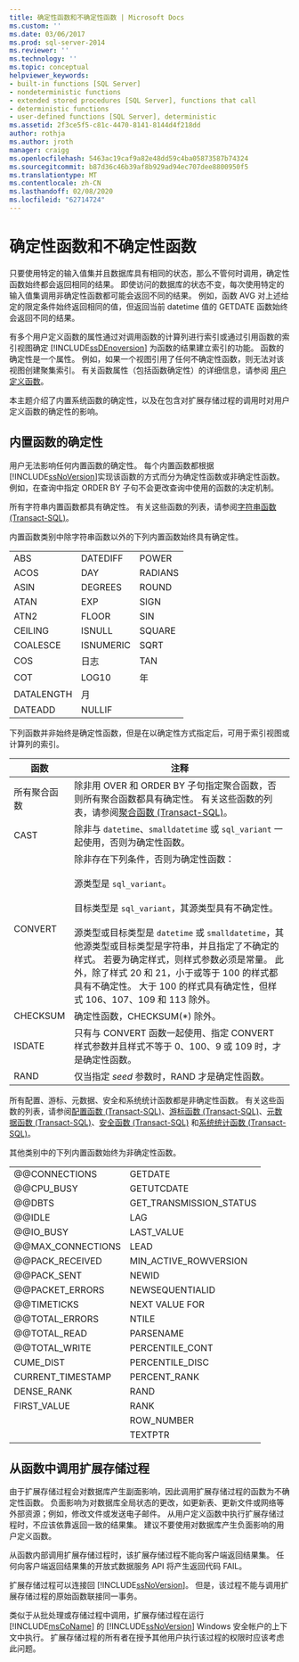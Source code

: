 ```yaml
---
title: 确定性函数和不确定性函数 | Microsoft Docs
ms.custom: ''
ms.date: 03/06/2017
ms.prod: sql-server-2014
ms.reviewer: ''
ms.technology: ''
ms.topic: conceptual
helpviewer_keywords:
- built-in functions [SQL Server]
- nondeterministic functions
- extended stored procedures [SQL Server], functions that call
- deterministic functions
- user-defined functions [SQL Server], deterministic
ms.assetid: 2f3ce5f5-c81c-4470-8141-8144d4f218dd
author: rothja
ms.author: jroth
manager: craigg
ms.openlocfilehash: 5463ac19caf9a82e48dd59c4ba05873587b74324
ms.sourcegitcommit: b87d36c46b39af8b929ad94ec707dee8800950f5
ms.translationtype: MT
ms.contentlocale: zh-CN
ms.lasthandoff: 02/08/2020
ms.locfileid: "62714724"
---
```

# <a name="deterministic-and-nondeterministic-functions"></a>确定性函数和不确定性函数
  只要使用特定的输入值集并且数据库具有相同的状态，那么不管何时调用，确定性函数始终都会返回相同的结果。 即使访问的数据库的状态不变，每次使用特定的输入值集调用非确定性函数都可能会返回不同的结果。 例如，函数 AVG 对上述给定的限定条件始终返回相同的值，但返回当前 datetime 值的 GETDATE 函数始终会返回不同的结果。  
  
 有多个用户定义函数的属性通过对调用函数的计算列进行索引或通过引用函数的索引视图确定 [!INCLUDE[ssDEnoversion](../../includes/ssdenoversion-md.md)] 为函数的结果建立索引的功能。 函数的确定性是一个属性。 例如，如果一个视图引用了任何不确定性函数，则无法对该视图创建聚集索引。 有关函数属性（包括函数确定性）的详细信息，请参阅 [用户定义函数](user-defined-functions.md)。  
  
 本主题介绍了内置系统函数的确定性，以及在包含对扩展存储过程的调用时对用户定义函数的确定性的影响。  
  
## <a name="built-in-function-determinism"></a>内置函数的确定性  
 用户无法影响任何内置函数的确定性。 每个内置函数都根据 [!INCLUDE[ssNoVersion](../../includes/ssnoversion-md.md)]实现该函数的方式而分为确定性函数或非确定性函数。 例如，在查询中指定 ORDER BY 子句不会更改查询中使用的函数的决定机制。  
  
 所有字符串内置函数都具有确定性。 有关这些函数的列表，请参阅[字符串函数 (Transact-SQL)](/sql/t-sql/functions/string-functions-transact-sql)。  
  
 内置函数类别中除字符串函数以外的下列内置函数始终具有确定性。  
  
||||  
|-|-|-|  
|ABS|DATEDIFF|POWER|  
|ACOS|DAY|RADIANS|  
|ASIN|DEGREES|ROUND|  
|ATAN|EXP|SIGN|  
|ATN2|FLOOR|SIN|  
|CEILING|ISNULL|SQUARE|  
|COALESCE|ISNUMERIC|SQRT|  
|COS|日志|TAN|  
|COT|LOG10|年|  
|DATALENGTH|月||  
|DATEADD|NULLIF||  
  
 下列函数并非始终是确定性函数，但是在以确定性方式指定后，可用于索引视图或计算列的索引。  
  
|函数|注释|  
|--------------|--------------|  
|所有聚合函数|除非用 OVER 和 ORDER BY 子句指定聚合函数，否则所有聚合函数都具有确定性。 有关这些函数的列表，请参阅[聚合函数 (Transact-SQL)](/sql/t-sql/functions/aggregate-functions-transact-sql)。|  
|CAST|除非与 `datetime`、`smalldatetime` 或 `sql_variant` 一起使用，否则为确定性函数。|  
|CONVERT|除非存在下列条件，否则为确定性函数：<br /><br /> 源类型是 `sql_variant`。<br /><br /> 目标类型是 `sql_variant`，其源类型具有不确定性。<br /><br /> 源类型或目标类型是 `datetime` 或 `smalldatetime`，其他源类型或目标类型是字符串，并且指定了不确定的样式。 若要为确定样式，则样式参数必须是常量。 此外，除了样式 20 和 21，小于或等于 100 的样式都具有不确定性。 大于 100 的样式具有确定性，但样式 106、107、109 和 113 除外。|  
|CHECKSUM|确定性函数，CHECKSUM(*) 除外。|  
|ISDATE|只有与 CONVERT 函数一起使用、指定 CONVERT 样式参数并且样式不等于 0、100、9 或 109 时，才是确定性函数。|  
|RAND|仅当指定 *seed* 参数时，RAND 才是确定性函数。|  
  
 所有配置、游标、元数据、安全和系统统计函数都是非确定性函数。 有关这些函数的列表，请参阅[配置函数 (Transact-SQL)](/sql/t-sql/functions/configuration-functions-transact-sql)、[游标函数 (Transact-SQL)](/sql/t-sql/functions/cursor-functions-transact-sql)、[元数据函数 (Transact-SQL)](/sql/t-sql/functions/metadata-functions-transact-sql)、[安全函数 (Transact-SQL)](/sql/t-sql/functions/security-functions-transact-sql) 和[系统统计函数 (Transact-SQL)](/sql/t-sql/functions/system-statistical-functions-transact-sql)。  
  
 其他类别中的下列内置函数始终为非确定性函数。  
  
|||  
|-|-|  
|@@CONNECTIONS|GETDATE|  
|@@CPU_BUSY|GETUTCDATE|  
|@@DBTS|GET_TRANSMISSION_STATUS|  
|@@IDLE|LAG|  
|@@IO_BUSY|LAST_VALUE|  
|@@MAX_CONNECTIONS|LEAD|  
|@@PACK_RECEIVED|MIN_ACTIVE_ROWVERSION|  
|@@PACK_SENT|NEWID|  
|@@PACKET_ERRORS|NEWSEQUENTIALID|  
|@@TIMETICKS|NEXT VALUE FOR|  
|@@TOTAL_ERRORS|NTILE|  
|@@TOTAL_READ|PARSENAME|  
|@@TOTAL_WRITE|PERCENTILE_CONT|  
|CUME_DIST|PERCENTILE_DISC|  
|CURRENT_TIMESTAMP|PERCENT_RANK|  
|DENSE_RANK|RAND|  
|FIRST_VALUE|RANK|  
||ROW_NUMBER|  
||TEXTPTR|  
  
## <a name="calling-extended-stored-procedures-from-functions"></a>从函数中调用扩展存储过程  
 由于扩展存储过程会对数据库产生副面影响，因此调用扩展存储过程的函数为不确定性函数。 负面影响为对数据库全局状态的更改，如更新表、更新文件或网络等外部资源；例如，修改文件或发送电子邮件。 从用户定义函数中执行扩展存储过程时，不应该依靠返回一致的结果集。 建议不要使用对数据库产生负面影响的用户定义函数。  
  
 从函数内部调用扩展存储过程时，该扩展存储过程不能向客户端返回结果集。 任何向客户端返回结果集的开放式数据服务 API 将产生返回代码 FAIL。  
  
 扩展存储过程可以连接回 [!INCLUDE[ssNoVersion](../../includes/ssnoversion-md.md)]。 但是，该过程不能与调用扩展存储过程的原始函数联接同一事务。  
  
 类似于从批处理或存储过程中调用，扩展存储过程在运行 [!INCLUDE[msCoName](../../includes/msconame-md.md)] 的 [!INCLUDE[ssNoVersion](../../includes/ssnoversion-md.md)] Windows 安全帐户的上下文中执行。 扩展存储过程的所有者在授予其他用户执行该过程的权限时应该考虑此问题。  
  
  
